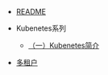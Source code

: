- [README](README.md)

- Kubenetes系列
  - [（一）Kubenetes简介](kubenetes系列/（一）kubenetes简介.md)

- [多租户](多租户.md)
